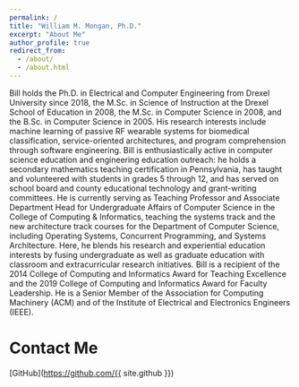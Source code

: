 ```yaml
---
permalink: /
title: "William M. Mongan, Ph.D."
excerpt: "About Me"
author_profile: true
redirect_from: 
  - /about/
  - /about.html
---
```


Bill holds the Ph.D. in Electrical and Computer Engineering from Drexel University since 2018, the M.Sc. in Science of Instruction at the Drexel School of Education in 2008, the M.Sc. in Computer Science in 2008, and the B.Sc. in Computer Science in 2005. His research interests include machine learning of passive RF wearable systems for biomedical classification, service-oriented architectures, and program comprehension through software engineering. Bill is enthusiastically active in computer science education and engineering education outreach: he holds a secondary mathematics teaching certification in Pennsylvania, has taught and volunteered with students in grades 5 through 12, and has served on school board and county educational technology and grant-writing committees. He is currently serving as Teaching Professor and Associate Department Head for Undergraduate Affairs of Computer Science in the College of Computing & Informatics, teaching the systems track and the new architecture track courses for the Department of Computer Science, including Operating Systems, Concurrent Programming, and Systems Architecture. Here, he blends his research and experiential education interests by fusing undergraduate as well as graduate education with classroom and extracurricular research initiatives. Bill is a recipient of the 2014 College of Computing and Informatics Award for Teaching Excellence and the 2019 College of Computing and Informatics Award for Faculty Leadership. He is a Senior Member of the Association for Computing Machinery (ACM) and of the Institute of Electrical and Electronics Engineers (IEEE).

Contact Me
======
[GitHub](https://github.com/{{ site.github }})